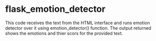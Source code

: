 # flask_emotion_detector
This code receives the text from the HTML interface and runs emotion detector over it using emotion_detector() function. The output returned shows the emotions and thier scors for the provided text.
